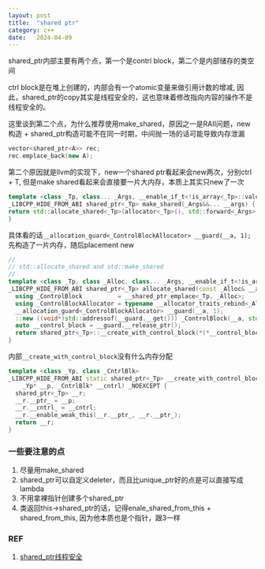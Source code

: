 ```yaml
---
layout: post
title:  "shared ptr"
category: c++
date:   2024-04-09
---
```


shared_ptr内部主要有两个点，第一个是contrl block，第二个是内部储存的类空间

ctrl block是在堆上创建的，内部会有一个atomic变量来做引用计数的增减, 因此，shared_ptr的copy其实是线程安全的，这也意味着修改指向内容的操作不是线程安全的。

这里谈到第二个点，为什么推荐使用make_shared，原因之一是RAII问题，new构造 + shared_ptr构造可能不在同一时期，中间抛一场的话可能导致内存泄漏

```cpp
vector<shared_ptr<A>> rec;
rec.emplace_back(new A);
```

第二个原因就是llvm的实现下，new一个shared ptr看起来会new两次，分别ctrl + T, 但是make shared看起来会直接要一片大内存，本质上其实只new了一次

```cpp
template <class _Tp, class... _Args, __enable_if_t<!is_array<_Tp>::value, int> = 0>
_LIBCPP_HIDE_FROM_ABI shared_ptr<_Tp> make_shared(_Args&&... __args) {
return std::allocate_shared<_Tp>(allocator<_Tp>(), std::forward<_Args>(__args)...);
}
```

具体看的话`__allocation_guard<_ControlBlockAllocator> __guard(__a, 1);`先构造了一片内存，随后placement new

```cpp
//
// std::allocate_shared and std::make_shared
//
template <class _Tp, class _Alloc, class... _Args, __enable_if_t<!is_array<_Tp>::value, int> = 0>
_LIBCPP_HIDE_FROM_ABI shared_ptr<_Tp> allocate_shared(const _Alloc& __a, _Args&&... __args) {
  using _ControlBlock          = __shared_ptr_emplace<_Tp, _Alloc>;
  using _ControlBlockAllocator = typename __allocator_traits_rebind<_Alloc, _ControlBlock>::type;
  __allocation_guard<_ControlBlockAllocator> __guard(__a, 1);
  ::new ((void*)std::addressof(__guard.__get())) _ControlBlock(__a, std::forward<_Args>(__args)...);
  auto __control_block = __guard.__release_ptr();
  return shared_ptr<_Tp>::__create_with_control_block(*(*__control_block).__get_elem(), std::addressof(*__control_block));
}
```

内部`__create_with_control_block`没有什么内存分配

```cpp
template <class _Yp, class _CntrlBlk>
_LIBCPP_HIDE_FROM_ABI static shared_ptr<_Tp> __create_with_control_block(
    _Yp* __p, _CntrlBlk* __cntrl) _NOEXCEPT {
  shared_ptr<_Tp> __r;
  __r.__ptr_ = __p;
  __r.__cntrl_ = __cntrl;
  __r.__enable_weak_this(__r.__ptr_, __r.__ptr_);
  return __r;
}
```

### 一些要注意的点

1. 尽量用make_shared
2. shared_ptr可以自定义deleter，而且比unique_ptr好的点是可以直接写成lambda
3. 不用拿裸指针创建多个shared_ptr   
4. 类返回this->shared_ptr的话，记得enale_shared_from_this + shared_from_this, 因为他本质也是个指针，跟3一样


### REF

1. [shared_ptr线程安全](https://zhuanlan.zhihu.com/p/416289479)

